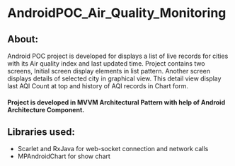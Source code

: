 # AndroidPOC_Air_Quality_Monitoring

## About:
Android POC project is developed for displays a list of live records for cities with its Air quality index and last updated time.
Project contains two screens, Initial screen display elements in list pattern. Another screen displays details of selected city in graphical view.
This detail view display last AQI Count at top and history of AQI records in Chart form.

#### Project is developed in MVVM Architectural Pattern with help of Android Architecture Component.

## Libraries used:
  - Scarlet and RxJava for web-socket connection and network calls
  - MPAndroidChart for show chart

